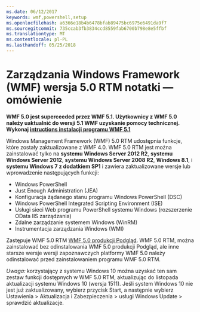 ```yaml
---
ms.date: 06/12/2017
keywords: wmf,powershell,setup
ms.openlocfilehash: a6366e18b4b6478bfab89475bc6975e6491da9f7
ms.sourcegitcommit: 735ccab3fb3834ccd8559fab6700b798e8e5ffbf
ms.translationtype: MT
ms.contentlocale: pl-PL
ms.lasthandoff: 05/25/2018
---
```

# <a name="windows-management-framework-wmf-50-rtm-release-notes-overview"></a>Zarządzania Windows Framework (WMF) wersja 5.0 RTM notatki — omówienie

**WMF 5.0 jest superceeded przez WMF 5.1. Użytkownicy z WMF 5.0 należy uaktualnić do wersji 5.1 WMF uzyskanie pomocy technicznej. Wykonaj [intructions instalacji programu WMF 5.1](../5.1/install-configure.md)**

Windows Management Framework (WMF) 5.0 RTM udostępnia funkcje, które zostały zaktualizowane z WMF 4.0. WMF 5.0 RTM jest można zainstalować tylko na **systemu Windows Server 2012 R2**, **systemu Windows Server 2012**, **systemu Windows Server 2008 R2**, **Windows 8.1**, i **systemu Windows 7 z dodatkiem SP1** i zawiera zaktualizowane wersje lub wprowadzenie następujących funkcji:

- Windows PowerShell
- Just Enough Administration (JEA)
- Konfiguracja żądanego stanu programu Windows PowerShell (DSC)
- Windows PowerShell Integrated Scripting Environment (ISE)
- Usługi sieci Web programu PowerShell systemu Windows (rozszerzenie OData IIS zarządzania)
- Zdalne zarządzanie systemem Windows (WinRM)
- Instrumentacja zarządzania Windows (WMI)

Zastępuje WMF 5.0 RTM [WMF 5.0 produkcji Podgląd](http://blogs.msdn.com/b/powershell/archive/2015/08/31/windows-management-framework-5-0-production-preview-is-now-available.aspx). WMF 5.0 RTM, można zainstalować bez odinstalowania WMF 5.0 produkcji Podgląd, ale inne starsze wersje wersji zapoznawczych platformy WMF 5.0 należy odinstalować przed zainstalowaniem programu WMF 5.0 RTM.

*Uwaga:* korzystający z systemu Windows 10 można uzyskać ten sam zestaw funkcji dostępnych w WMF 5.0 RTM, aktualizując do listopada aktualizacji systemu Windows 10 (wersja 1511). Jeśli system Windows 10 nie jest już zaktualizowany, wybierz przycisk Start, a następnie wybierz Ustawienia > Aktualizacja i Zabezpieczenia > usługi Windows Update > sprawdzić aktualizacje.
